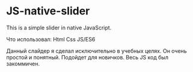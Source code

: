 # JS-native-slider
 This is a simple slider in native JavaScript.
 
Что использовал:
Html
Css
JS/ES6

Данный слайдер я сделал исключительно в учебных целях. Он очень простой и понятный. Подойдет для новичков. Весь JS код был закоммичен.
